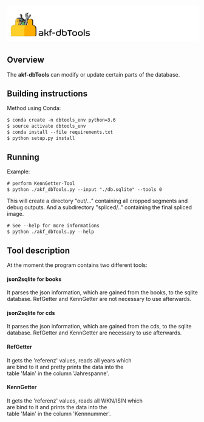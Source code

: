 ![akf-dbTools](doc/img/Tools.png)
========================
Overview
------------
The **akf-dbTools** can modify or update certain parts of the database.

Building instructions
--------------------
Method using Conda:

    $ conda create -n dbtools_env python=3.6 
    $ source activate dbtools_env  
    $ conda install --file requirements.txt 
    $ python setup.py install  

Running
-------
Example:

    # perform KennGetter-Tool
    $ python ./akf_dbTools.py --input "./db.sqlite" --tools 0 

This will create a directory "out/..." containing all cropped
segments and debug outputs. And a subdirectory "spliced/.."
containing the final spliced image.

    # See --help for more informations
    $ python ./akf_dbTools.py --help

Tool description
----------------
At the moment the program contains two different tools:

#### json2sqlite for books  
It parses the json information, which are gained from the books,
to the sqlite database.
RefGetter and KennGetter are not necessary to use afterwards.

#### json2sqlite for cds  
It parses the json information, which are gained from the cds,
to the sqlite database.
RefGetter and KennGetter are necessary to use afterwards.

#### RefGetter  
It gets the 'referenz' values, reads all years which  
are bind to it and pretty prints the data into the   
table 'Main' in the column 'Jahrespanne'.

#### KennGetter 
It gets the 'referenz' values, reads all WKN/ISIN which    
are bind to it and prints the data into the   
table 'Main' in the column 'Kennnummer'. 



